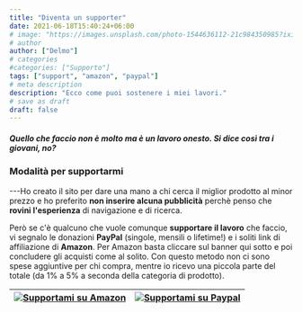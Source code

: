 ```yaml
---
title: "Diventa un supporter"
date: 2021-06-18T15:40:24+06:00
# image: "https://images.unsplash.com/photo-1544636112-21c984350985?ixid=MnwxMjA3fDB8MHxwaG90by1wYWdlfHx8fGVufDB8fHx8&ixlib=rb-1.2.1&auto=format&fit=crop&w=1950&q=80"
# author
author: ["Delmo"]
# categories
#categories: ["Supporto"]
tags: ["support", "amazon", "paypal"]
# meta description
description: "Ecco come puoi sostenere i miei lavori."
# save as draft
draft: false
--- 
```


##### *Quello che faccio non è molto ma è un lavoro onesto.* Si dice così tra i giovani, no?

### Modalità per supportarmi

---Ho creato il sito per dare una mano a chi cerca il miglior prodotto al minor prezzo e ho preferito **non inserire alcuna pubblicità** perchè penso che **rovini l'esperienza** di navigazione e di ricerca.

Però se c'è qualcuno che vuole comunque **supportare il lavoro** che faccio, vi segnalo le donazioni **PayPal** (singole, mensili o lifetime!) e i soliti link di affiliazione di **Amazon**. Per Amazon basta cliccare sul banner qui sotto e poi concludere gli acquisti come al solito. Con questo metodo non ci sono spese aggiuntive per chi compra, mentre io ricevo una piccola parte del totale (da 1% a 5% a seconda della categoria di prodotto).
<!-- Ringrazio, infine, le aziende che hanno deciso di collaborare e supportare questo progetto con licenze software o strumenti utili. -->

<!-- AGGIUNGERE UN LINK UTILE PER IO LINK PAYPAL -->
| [![Supportami su Amazon](https://res.cloudinary.com/techbudget-it/image/upload/v1624196759/Banner/BannerAmazon_fkkr98.png)](https://amzn.to/3gHjkk7) | [![Supportami su Paypal](https://res.cloudinary.com/techbudget-it/image/upload/v1624196758/Banner/BannerPaypal_pw7wma.png)](https://www.paypal.me/emanueledelmo) |
|------|--------|
